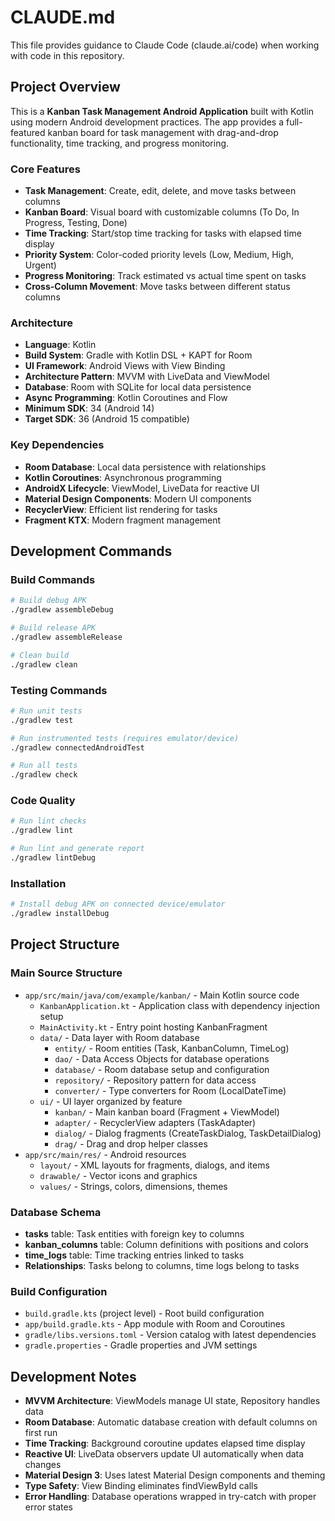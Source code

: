 # CLAUDE.md

This file provides guidance to Claude Code (claude.ai/code) when working with code in this repository.

## Project Overview

This is a **Kanban Task Management Android Application** built with Kotlin using modern Android development practices. The app provides a full-featured kanban board for task management with drag-and-drop functionality, time tracking, and progress monitoring.

### Core Features
- **Task Management**: Create, edit, delete, and move tasks between columns
- **Kanban Board**: Visual board with customizable columns (To Do, In Progress, Testing, Done)
- **Time Tracking**: Start/stop time tracking for tasks with elapsed time display  
- **Priority System**: Color-coded priority levels (Low, Medium, High, Urgent)
- **Progress Monitoring**: Track estimated vs actual time spent on tasks
- **Cross-Column Movement**: Move tasks between different status columns

### Architecture
- **Language**: Kotlin
- **Build System**: Gradle with Kotlin DSL + KAPT for Room
- **UI Framework**: Android Views with View Binding
- **Architecture Pattern**: MVVM with LiveData and ViewModel
- **Database**: Room with SQLite for local data persistence
- **Async Programming**: Kotlin Coroutines and Flow
- **Minimum SDK**: 34 (Android 14)
- **Target SDK**: 36 (Android 15 compatible)

### Key Dependencies
- **Room Database**: Local data persistence with relationships
- **Kotlin Coroutines**: Asynchronous programming
- **AndroidX Lifecycle**: ViewModel, LiveData for reactive UI
- **Material Design Components**: Modern UI components
- **RecyclerView**: Efficient list rendering for tasks
- **Fragment KTX**: Modern fragment management

## Development Commands

### Build Commands
```bash
# Build debug APK
./gradlew assembleDebug

# Build release APK
./gradlew assembleRelease

# Clean build
./gradlew clean
```

### Testing Commands
```bash
# Run unit tests
./gradlew test

# Run instrumented tests (requires emulator/device)
./gradlew connectedAndroidTest

# Run all tests
./gradlew check
```

### Code Quality
```bash
# Run lint checks
./gradlew lint

# Run lint and generate report
./gradlew lintDebug
```

### Installation
```bash
# Install debug APK on connected device/emulator
./gradlew installDebug
```

## Project Structure

### Main Source Structure
- `app/src/main/java/com/example/kanban/` - Main Kotlin source code
  - `KanbanApplication.kt` - Application class with dependency injection setup
  - `MainActivity.kt` - Entry point hosting KanbanFragment
  - `data/` - Data layer with Room database
    - `entity/` - Room entities (Task, KanbanColumn, TimeLog)
    - `dao/` - Data Access Objects for database operations
    - `database/` - Room database setup and configuration
    - `repository/` - Repository pattern for data access
    - `converter/` - Type converters for Room (LocalDateTime)
  - `ui/` - UI layer organized by feature
    - `kanban/` - Main kanban board (Fragment + ViewModel)
    - `adapter/` - RecyclerView adapters (TaskAdapter)
    - `dialog/` - Dialog fragments (CreateTaskDialog, TaskDetailDialog)
    - `drag/` - Drag and drop helper classes
- `app/src/main/res/` - Android resources
  - `layout/` - XML layouts for fragments, dialogs, and items
  - `drawable/` - Vector icons and graphics
  - `values/` - Strings, colors, dimensions, themes

### Database Schema
- **tasks** table: Task entities with foreign key to columns
- **kanban_columns** table: Column definitions with positions and colors
- **time_logs** table: Time tracking entries linked to tasks
- **Relationships**: Tasks belong to columns, time logs belong to tasks

### Build Configuration
- `build.gradle.kts` (project level) - Root build configuration
- `app/build.gradle.kts` - App module with Room and Coroutines
- `gradle/libs.versions.toml` - Version catalog with latest dependencies
- `gradle.properties` - Gradle properties and JVM settings

## Development Notes

- **MVVM Architecture**: ViewModels manage UI state, Repository handles data
- **Room Database**: Automatic database creation with default columns on first run
- **Time Tracking**: Background coroutine updates elapsed time display
- **Reactive UI**: LiveData observers update UI automatically when data changes
- **Material Design 3**: Uses latest Material Design components and theming
- **Type Safety**: View Binding eliminates findViewById calls
- **Error Handling**: Database operations wrapped in try-catch with proper error states